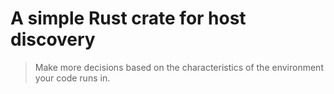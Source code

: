 # A simple Rust crate for host discovery

> Make more decisions based on the characteristics of the environment your code runs in.
